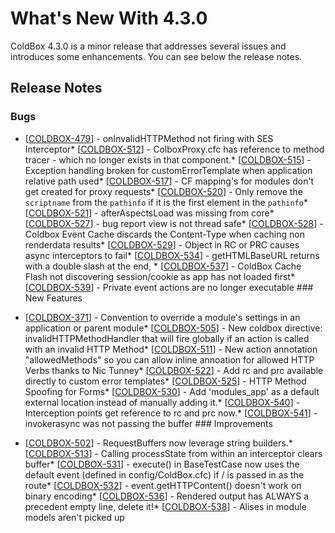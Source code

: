 # What's New With 4.3.0

ColdBox 4.3.0 is a minor release that addresses several issues and introduces some enhancements. You can see below the release notes.

## Release Notes

### Bugs

* [<a href='https://ortussolutions.atlassian.net/browse/COLDBOX-479'>COLDBOX-479</a>] - onInvalidHTTPMethod not firing with SES Interceptor* [<a href='https://ortussolutions.atlassian.net/browse/COLDBOX-512'>COLDBOX-512</a>] - ColboxProxy.cfc has reference to method tracer - which no longer exists in that component.* [<a href='https://ortussolutions.atlassian.net/browse/COLDBOX-515'>COLDBOX-515</a>] - Exception handling broken for customErrorTemplate when application relative path used* [<a href='https://ortussolutions.atlassian.net/browse/COLDBOX-517'>COLDBOX-517</a>] - CF mapping&#39;s for modules don&#39;t get created for proxy requests* [<a href='https://ortussolutions.atlassian.net/browse/COLDBOX-520'>COLDBOX-520</a>] - Only remove the `scriptname` from the `pathinfo` if it is the first element in the `pathinfo`* [<a href='https://ortussolutions.atlassian.net/browse/COLDBOX-521'>COLDBOX-521</a>] - afterAspectsLoad was missing from core* [<a href='https://ortussolutions.atlassian.net/browse/COLDBOX-527'>COLDBOX-527</a>] - bug report view is not thread safe* [<a href='https://ortussolutions.atlassian.net/browse/COLDBOX-528'>COLDBOX-528</a>] - Coldbox Event Cache discards the Content-Type when caching non renderdata results* [<a href='https://ortussolutions.atlassian.net/browse/COLDBOX-529'>COLDBOX-529</a>] - Object in RC or PRC causes async interceptors to fail* [<a href='https://ortussolutions.atlassian.net/browse/COLDBOX-534'>COLDBOX-534</a>] - getHTMLBaseURL returns with a double slash at the end, * [<a href='https://ortussolutions.atlassian.net/browse/COLDBOX-537'>COLDBOX-537</a>] - ColdBox Cache Flash not discovering session/cookie as app has not loaded first* [<a href='https://ortussolutions.atlassian.net/browse/COLDBOX-539'>COLDBOX-539</a>] - Private event actions are no longer executable ### New Features

* [<a href='https://ortussolutions.atlassian.net/browse/COLDBOX-371'>COLDBOX-371</a>] - Convention to override a module&#39;s settings in an application or parent module* [<a href='https://ortussolutions.atlassian.net/browse/COLDBOX-505'>COLDBOX-505</a>] - New coldbox directive: invalidHTTPMethodHandler that will fire globally if an action is called with an invalid HTTP Method* [<a href='https://ortussolutions.atlassian.net/browse/COLDBOX-511'>COLDBOX-511</a>] - New action annotation &quot;allowedMethods&quot; so you can allow inline annoation for allowed HTTP Verbs thanks to Nic Tunney* [<a href='https://ortussolutions.atlassian.net/browse/COLDBOX-522'>COLDBOX-522</a>] - Add rc and prc available directly to custom error templates* [<a href='https://ortussolutions.atlassian.net/browse/COLDBOX-525'>COLDBOX-525</a>] - HTTP Method Spoofing for Forms* [<a href='https://ortussolutions.atlassian.net/browse/COLDBOX-530'>COLDBOX-530</a>] - Add &#39;modules_app&#39; as a default external location instead of manually adding it.* [<a href='https://ortussolutions.atlassian.net/browse/COLDBOX-540'>COLDBOX-540</a>] - Interception points get reference to rc and prc now.* [<a href='https://ortussolutions.atlassian.net/browse/COLDBOX-541'>COLDBOX-541</a>] - invokerasync was not passing the buffer ### Improvements

* [<a href='https://ortussolutions.atlassian.net/browse/COLDBOX-502'>COLDBOX-502</a>] - RequestBuffers now leverage string builders.* [<a href='https://ortussolutions.atlassian.net/browse/COLDBOX-513'>COLDBOX-513</a>] - Calling processState from within an interceptor clears buffer* [<a href='https://ortussolutions.atlassian.net/browse/COLDBOX-531'>COLDBOX-531</a>] - execute() in BaseTestCase now uses the default event (defined in config/ColdBox.cfc) if / is passed in as the route* [<a href='https://ortussolutions.atlassian.net/browse/COLDBOX-532'>COLDBOX-532</a>] - event.getHTTPContent() doesn&#39;t work on binary encoding* [<a href='https://ortussolutions.atlassian.net/browse/COLDBOX-536'>COLDBOX-536</a>] - Rendered output has ALWAYS a precedent empty line, delete it!* [<a href='https://ortussolutions.atlassian.net/browse/COLDBOX-538'>COLDBOX-538</a>] - Alises in module models aren&#39;t picked up
